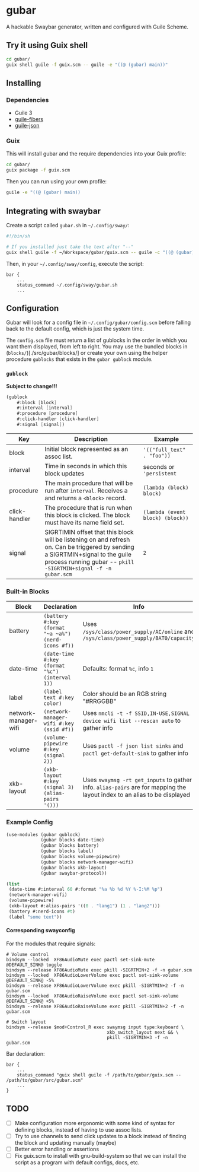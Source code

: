 # gubar

A hackable Swaybar generator, written and configured with Guile Scheme.

## Try it using Guix shell

```sh
cd gubar/
guix shell guile -f guix.scm -- guile -e "((@ (gubar) main))" 
```

## Installing

### Dependencies
- Guile 3
- [guile-fibers](https://github.com/wingo/fibers/)
- [guile-json](https://github.com/aconchillo/guile-json)

### Guix

This will install gubar and the require dependencies into your Guix profile:
```sh
cd gubar/
guix package -f guix.scm
```

Then you can run using your own profile:

```sh
guile -e "((@ (gubar) main))
```

## Integrating with swaybar
Create a script called `gubar.sh` in `~/.config/sway/`:

```sh
#!/bin/sh

# If you installed just take the text after "--"
guix shell guile -f ~/Workspace/gubar/guix.scm -- guile -c "((@ (gubar) main))"
```

Then, in your `~/.config/sway/config`, execute the script:
```
bar {
    ...
    status_command ~/.config/sway/gubar.sh
    ...
```

## Configuration
Gubar will look for a config file in `~/.config/gubar/config.scm` before falling
back to the default config, which is just the system time.

The `config.scm` file must return a list of gublocks in the order in which you
want them displayed, from left to right. You may use the bundled blocks in
(`blocks/`)[./src/gubar/blocks/] or create your own using the helper procedure
`gublocks` that exists in the `gubar gublock` module.

### `gublock`
**Subject to change!!!**

```scheme
(gublock 
    #:block [block] 
    #:interval [interval]
    #:procedure [procedure]
    #:click-handler [click-handler]
    #:signal [signal])
```

| Key | Description | Example 
|-----|-------------|--------
| block | Initial block represented as an assoc list. | `'(("full_text" . "foo"))` |
| interval | Time in seconds in which this block updates | seconds or `'persistent` |
| procedure | The main procedure that will be run after `interval`. Receives a <block> and returns a `<block>` record. | `(lambda (block) block)`|
| click-handler | The procedure that is run when this block is clicked. The block must have its name field set. | `(lambda (event block) (block))`|
| signal | SIGRTIMIN offset that this block will be listening on and refresh on. Can be triggered by sending a SIGRTMIN+signal to the guile process running gubar -- `pkill -SIGRTMIN+signal -f -n gubar.scm`  | `2` |

### Built-in Blocks

| Block                | Declaration                                         | Info                                                                                                                     |
|----------------------|-----------------------------------------------------|--------------------------------------------------------------------------------------------------------------------------|
| battery              | `(battery #:key (format "~a ~a%") (nerd-icons #f))` | Uses `/sys/class/power_supply/AC/online` and `/sys/class/power_supply/BAT0/capacity`                                     |
| date-time            | `(date-time #:key (format "%c") (interval 1))`      | Defaults: format `%c`, info `1`                                                                                          |
| label                | `(label text #:key color)`                          | Color should be an RGB string "#RRGGBB"                                                                                  |
| network-manager-wifi | `(network-manager-wifi #:key (ssid #f))`            | Uses `nmcli -t -f SSID,IN-USE,SIGNAL device wifi list --rescan auto` to gather info                                      |
| volume               | `(volume-pipewire #:key (signal 2))`                | Uses `pactl -f json list sinks` and `pactl get-default-sink` to gather info                                              |
| xkb-layout           | `(xkb-layout #:key (signal 3) (alias-pairs '()))`   | Uses `swaymsg -rt get_inputs` to gather info. `alias-pairs` are for mapping the layout index to an alias to be displayed |

### Example Config

```scheme
(use-modules (gubar gublock)
             (gubar blocks date-time)
             (gubar blocks battery)
             (gubar blocks label)
             (gubar blocks volume-pipewire)
             (gubar blocks network-manager-wifi)
             (gubar blocks xkb-layout)
             (gubar swaybar-protocol))

(list
 (date-time #:interval 60 #:format "%a %b %d %Y %-I:%M %p")
 (network-manager-wifi)
 (volume-pipewire)
 (xkb-layout #:alias-pairs '((0 . "lang1") (1 . "lang2")))
 (battery #:nerd-icons #t)
 (label "some text"))
```
 
#### Corresponding swayconfig
For the modules that require signals:
 
```
# Volume control
bindsym --locked  XF86AudioMute exec pactl set-sink-mute @DEFAULT_SINK@ toggle
bindsym --release XF86AudioMute exec pkill -SIGRTMIN+2 -f -n gubar.scm
bindsym --locked  XF86AudioLowerVolume exec pactl set-sink-volume @DEFAULT_SINK@ -5%
bindsym --release XF86AudioLowerVolume exec pkill -SIGRTMIN+2 -f -n gubar.scm
bindsym --locked  XF86AudioRaiseVolume exec pactl set-sink-volume @DEFAULT_SINK@ +5%
bindsym --release XF86AudioRaiseVolume exec pkill -SIGRTMIN+2 -f -n gubar.scm

# Switch layout
bindsym --release $mod+Control_R exec swaymsg input type:keyboard \
                                      xkb_switch_layout next && \
                                      pkill -SIGRTMIN+3 -f -n gubar.scm
```

Bar declaration:

```
bar {
    ...
    status_command "guix shell guile -f /path/to/gubar/guix.scm -- /path/to/gubar/src/gubar.scm"
    ...
}
```
 
## TODO
- [ ] Make configuration more ergonomic with some kind of syntax for defining
      blocks, instead of having to use assoc lists.
- [ ] Try to use channels to send click updates to a block instead of finding
      the block and updating manually (maybe)
- [ ] Better error handling or assertions
- [ ] Fix guix.scm to install with gnu-build-system so that we can install
      the script as a program with default configs, docs, etc.
